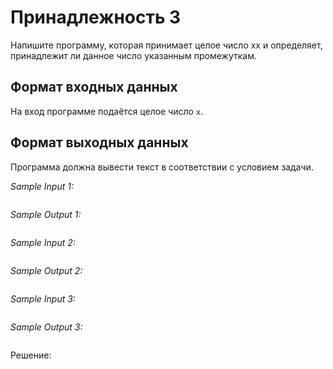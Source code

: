 # Принадлежность 3

Напишите программу, которая принимает целое число xx и определяет, принадлежит ли данное число указанным промежуткам.

## Формат входных данных
На вход программе подаётся целое число ```x```.

## Формат выходных данных
Программа должна вывести текст в соответствии с условием задачи.

*Sample Input 1:*
```

```

*Sample Output 1:*
```

```

*Sample Input 2:*
```

```

*Sample Output 2:*
```

```

*Sample Input 3:*
```

```

*Sample Output 3:*
```

```

Решение:
```python

```
